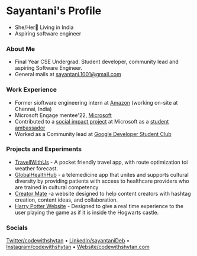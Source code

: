 # Sayantani's Profile

- She/Her📍 Living in India
- Aspiring software engineer

### About Me

- Final Year CSE Undergrad. Student developer, community lead and aspiring Software Engineer.
- General mails at [sayantani.1001@gmail.com](mailto:sayantani.1001@gmail.com)

### Work Experience

- Former sioftware engineering intern at [Amazon](https://www.amazon.com/) (working on-site at Chennai, India)
- Microsoft Engage mentee'22, [Microsoft](https://www.microsoft.com/en-in)
- Contributed to a [social impact project](https://www.credly.com/badges/e2f30f42-7a40-497d-a365-a205fd9dfe3c/linked_in_profile) at Microsoft as a [student ambassador](https://mvp.microsoft.com/studentambassadors)
- Worked as a Community lead at [Google Developer Student Club](https://developers.google.com/community/gdsc)

### Projects and Experiments

- [TravellWithUs](https://travellwith02.netlify.app/) - A pocket friendly travel app, with route optimization toi weather forecast.
- [GlobalHealthHub](https://global-health-hub.netlify.app/) -  a telemedicine app that unites and supports cultural diversity by providing patients with access to healthcare providers who are trained in cultural competency
- [Creator Mate](https://creatormate.netlify.app/) -a website designed to help content creators with hashtag creation, content ideas, and collaboration.
- [Harry Potter Website](https://sayantanideb.github.io/Harry-Potter/) - Designed to give a real time experience to the user playing the game as if it is inside the Hogwarts castle.



### Socials

[Twitter/codewithshytan](https://twitter.com/codewithshytan) &bullet; [LinkedIn/sayantaniDeb](https://www.linkedin.com/in/sayantani-deb-035794200/") &bullet; [Instagram/codewithshytan](https://www.instagram.com/sayantani.codes/") &bullet; [Website/codewithshytan.com](https://codewithshytan.netlify.app) 
